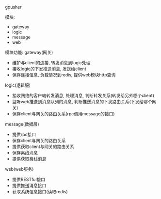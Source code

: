 gpusher

模块:
- gateway
- logic
- message
- web

模块功能:
gateway(网关)
- 维护与client的连接, 转发消息到logic处理
- 接收logic的下发推送消息, 发送给client
- 保存连接信息, 负载情况到redis, 提供web模块http查询

logic(逻辑服)
- 接收网络的客户端转发消息, 处理消息, 判断转发关系(转发给另外哪个client)
- 监听web推送到消息队列的消息, 判断推送消息的下发路由关系(下发给哪个网关)
- 保存client与网关的路由关系(rpc调用message的接口) 

message(数据层)
- 提供rpc接口
- 保存client与网关的路由关系
- 提供获取client与网关的路由关系
- 保存离线消息
- 提供获取离线消息

web(web服务)
- 提供RESTful接口
- 提供推送消息接口
- 获取系统信息接口(读取redis)

